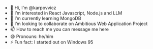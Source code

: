 - 👋 Hi, I’m @karpovvicz
- 👀 I’m interested in React Javascript, Node.js and LLM
- 🌱 I’m currently learning MongoDB
- 💞️ I’m looking to collaborate on Ambitious Web Application Project
- 📫 How to reach me you can message me here 
- 😄 Pronouns: he/him
- ⚡ Fun fact: I started out on Windows 95

<!---
karpovvicz/karpovvicz is a ✨ special ✨ repository because its `README.md` (this file) appears on your GitHub profile.
You can click the Preview link to take a look at your changes.
--->
